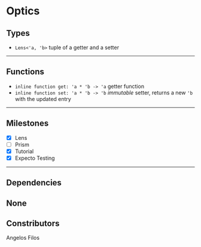 # Optics

## Types
* `Lens<'a, 'b>` tuple of a getter and a setter
---
## Functions
* `inline function get: 'a * 'b -> 'a` getter function
* `inline function set: 'a * 'b -> 'b` *immutable* setter, returns a new `'b` with the updated entry
---
## Milestones
- [x] Lens
- [ ] Prism
- [x] Tutorial
- [x] Expecto Testing
---
## Dependencies
None
---
## Constributors
Angelos Filos
